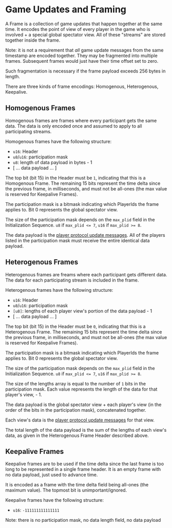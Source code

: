 # Game Updates and Framing

A Frame is a collection of game updates that happen together at the same time.
It encodes the point of view of every player in the game who is involved + a
special global spectator view. All of these "streams" are stored together inside
the frame.

Note: it is not a requirement that *all* game update messages from the same
timestamp are encoded together. They may be fragmented into multiple frames.
Subsequent frames would just have their time offset set to zero.

Such fragmentation is necessary if the frame payload exceeds 256 bytes in length.

There are three kinds of frame encodings: Homogenous, Heterogenous, Keepalive.

## Homogenous Frames

Homogenous frames are frames where every participant gets the same data. The data is
only encoded once and assumed to apply to all participating streams.

Homogenous frames have the following structure:
 - `u16`: Header
 - `u8`/`u16`: participation mask
 - `u8`: length of data payload in bytes - 1
 - [ ... data payload ... ]

The top bit (bit 15) in the Header must be `1`, indicating that this is a Homogenous
Frame. The remaining 15 bits represent the time delta since the previous frame, in
milliseconds, and must not be all-ones (the max value is reserved for Keepalive Frames).

The participation mask is a bitmask indicating which PlayerIds the frame applies to.
Bit 0 represents the global spectator view.

The size of the participation mask depends on the `max_plid` field in the
Initialization Sequence. `u8` if `max_plid <= 7`, `u16` if `max_plid >= 8`.

The data payload is the [player protocol update messages](./dataformat-player.md#gameplay-messages).
All of the players listed in the participation mask must receive the entire identical data payload.

## Heterogenous Frames

Heterogenous frames are freams where each participant gets different data. The data
for each participating stream is included in the frame.

Heterogenous frames have the following structure:
 - `u16`: Header
 - `u8`/`u16`: participation mask
 - `[u8]`: lengths of each player view's portion of the data payload - 1
 - [ ... data payload ... ]

The top bit (bit 15) in the Header must be `0`, indicating that this is a Heterogenous
Frame. The remaining 15 bits represent the time delta since the previous frame, in
milliseconds, and must not be all-ones (the max value is reserved for Keepalive Frames).

The participation mask is a bitmask indicating which PlayerIds the frame applies to.
Bit 0 represents the global spectator view.

The size of the participation mask depends on the `max_plid` field in the
Initialization Sequence. `u8` if `max_plid <= 7`, `u16` if `max_plid >= 8`.

The size of the lengths array is equal to the number of `1` bits in the
participation mask. Each value represents the length of the data for that
player's view, - 1.

The data payload is the global spectator view + each player's view (in the order
of the bits in the participation mask), concatenated together.

Each view's data is the [player protocol update
messages](./dataformat-player.md#gameplay-messages) for that view.

The total length of the data payload is the sum of the lengths of each view's
data, as given in the Heterogenous Frame Header described above.

## Keepalive Frames

Keepalive frames are to be used if the time delta since the last frame is too
long to be represented in a single frame header. It is an empty frame with no
data payload, just used to advance time.

It is encoded as a frame with the time delta field being all-ones (the maximum
value). The topmost bit is unimportant/ignored.

Keepalive frames have the following structure:
 - `u16`: `-111111111111111`

Note: there is no participation mask, no data length field, no data payload
